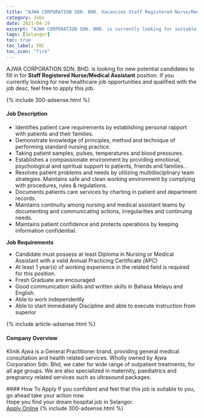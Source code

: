 ```yaml
---
title: "AJWA CORPORATION SDN. BHD. Vacancies Staff Registered Nurse/Medical Assistant" 
category: Jobs 
date: 2021-04-19 
excerpt: "AJWA CORPORATION SDN. BHD. is currently looking for suitable person to fill in the Staff Registered Nurse/Medical Assistant which positioned at Selangor" 
tags: [Selangor] 
toc: true 
toc_label: TOC 
toc_icon: "fire" 
--- 
```


<p>AJWA CORPORATION SDN. BHD. is looking for new potential candidates to fill in for <b>Staff Registered Nurse/Medical Assistant</b> position. If you currently looking for new healthcare job opportunities and qualified with the job desc, feel free to apply this job.
</p>{% include 300-adsense.html %} 
<div><div><h4>Job Description</h4></div><div><div><span><div><ul><li>Identifies patient care requirements by establishing personal rapport with patients and&#160;their families.&#160;</li><li>Demonstrate knowledge of principles, method and technique of performing standard&#160;nursing practice.&#160;</li><li>Taking patient samples, pulses, temperatures and blood pressures.&#160;</li><li>Establishes a compassionate environment by providing emotional, psychological and spiritual support to patients, friends and families. .</li><li>Resolves patient problems and needs by utilizing multidisciplinary team strategies. Maintains safe and clean working environment by complying with procedures, rules &amp; regulations.</li><li>Documents patients care services by charting in patient and department records.</li><li>Maintains continuity among nursing and medical assistant teams by documenting and&#160;communicating actions, irregularities and continuing needs.</li><li>Maintains patient confidence and protects operations by keeping information&#160;confidential.&#160;</li></ul><p><strong>Job Requirements</strong></p><ul><li>Candidate must possess at least Diploma in Nursing or Medical Assistant with a valid Annual Practicing Certificate <em>(</em>APC)</li><li>At least 1 year(s) of working experience in the related field is required for this position.</li><li>Fresh Graduate are encouraged</li><li>Good communication skills and written skills in Bahasa Melayu and English.</li><li>Able to work independently</li><li>Able to start immediately Discipline and able to execute instruction from superior&#160;</li></ul></div></span></div></div></div> 
{% include article-adsense.html %} 
<div><div><h4>Company Overview</h4></div><div><div><span><div><p>Klinik Ajwa is a General Practitioner brand, providing general medical consultation and health related services. Wholly owned by Ajwa Corporation Sdn. Bhd, we cater for wide range of outpatient treatments, for all age groups. We are also specialized in maternity, paediatrics and pregnancy related services such as ultrasound packages.</p></div></span></div></div></div> 
#### How To Apply 
If you confident and feel that this job is suitable to you, go ahead take your action now. <br/> 
Hope you find your dream hospital job in Selangor. <br/> 
<a href="https://www.jobstreet.com.my/en/job/staff-registered-nurse-medical-assistant-4511425?jobId=jobstreet-my-job-4511425" class="btn btn--warning" target="_blank" rel="nofollow noopenner">Apply Online</a> 
{% include 300-adsense.html %} 
